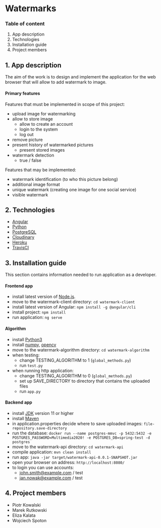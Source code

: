 # Watermarks

### Table of content
1. App description
2. Technologies
3. Installation guide
4. Project members

## 1. App description
The aim of the work is to design and implement the application for the web browser that will allow to add watermark to image.

#### Primary features
Features that must be implemented in scope of this project:
* upload image for watermarking
* allow to store image
  * allow to create an account
  * login to the system
  * log out
* remove picture
* present history of watermarked pictures
  * present stored images
* watermark detection
  * true / false

Features that may be implemented:
* watermark identification (to who this picture belong)
* additional image format
* unique watermark (creating one image for one social service)
* visible watermark

## 2. Technologies
* [Angular](https://angular.io/)
* [Python](https://www.python.org/)
* [PostgreSQL](https://www.postgresql.org.pl/)
* [Cloudinary](https://cloudinary.com/)
* [Heroku](https://www.heroku.com/)
* [TravisCI](https://travis-ci.com/)

## 3. Installation guide
This section contains information needed to run application as a developer.
#### Frontend app
* install latest version of [Node.js](https://nodejs.org/en/download/package-manager/).
* move to the watermark-client directory: ```cd watermark-client```
* install latest version of Angular: ```npm install -g @angular/cli```
* install project: ```npm install```
* run application: ```ng serve```

#### Algorithm
* install [Python3](https://www.python.org/downloads/)
* install [numpy](https://numpy.org/install/), [opencv](https://pypi.org/project/opencv-python/)
* move to the watermark-algorithm directory: ```cd watermark-algorithm```
* when testing:
  * change TESTING_ALGORITHM to 1 (```global_methods.py```)
  * run ```test.py```
* when running http application:
  * change TESTING_ALGORITHM to 0 (```global_methods.py```)
  * set up SAVE_DIRECTORY to directory that contains the uploaded files
  * run ```app.py```

#### Backend app
* install [JDK](https://jdk.java.net/archive/) version 11 or higher
* install [Maven](https://www.javahelps.com/2017/10/install-apache-maven-on-linux.html)
* in application.properties decide where to save uploaded images: ```file-repository.save-directory```
* run the database: ```docker run --name postgres-mmvc -p 5432:5432 -e POSTGRES_PASSWORD=Multimedia2020! -e POSTGRES_DB=spring-test -d postgres```
* move to the watermark-api directory: ```cd watermark-api```
* compile application: ```mvn clean install```
* run app: ```java -jar target/watermark-api-0.0.1-SNAPSHOT.jar```
* open your browser on address: ```http://localhost:8080/```
* to login you can use accounts:
  * john.smith@example.com / test
  * jan.nowak@example.com / test

## 4. Project members
* Piotr Kowalski
* Marek Rutkowski
* Eliza Kalata
* Wojciech Spoton
